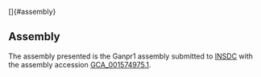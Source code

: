 []{#assembly}

Assembly
--------

The assembly presented is the Ganpr1 assembly submitted to
[INSDC](http://www.insdc.org) with the assembly accession
[GCA\_001574975.1](http://www.ebi.ac.uk/ena/data/view/GCA_001574975.1).

